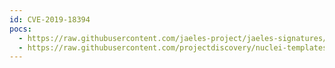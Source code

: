 ```yaml
---
id: CVE-2019-18394
pocs:
  - https://raw.githubusercontent.com/jaeles-project/jaeles-signatures/master/cves/openfire-ssrf-cve-2019-18394.yaml
  - https://raw.githubusercontent.com/projectdiscovery/nuclei-templates/master/cves/CVE-2019-18394.yaml
---
```

